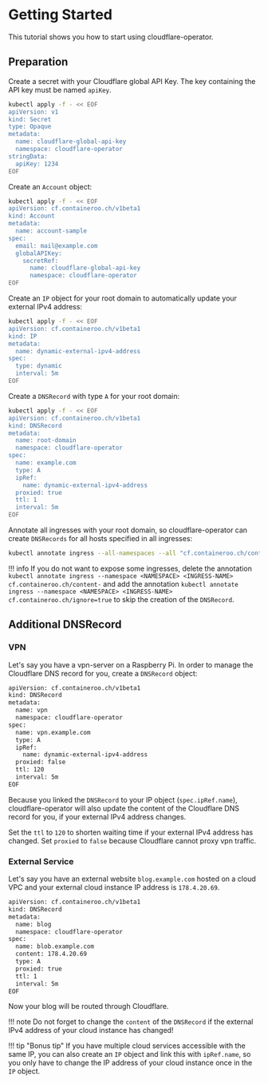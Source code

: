# Getting Started

This tutorial shows you how to start using cloudflare-operator.

## Preparation

Create a secret with your Cloudflare global API Key. The key containing the API key must be named `apiKey`.

```bash hl_lines="9"
kubectl apply -f - << EOF
apiVersion: v1
kind: Secret
type: Opaque
metadata:
  name: cloudflare-global-api-key
  namespace: cloudflare-operator
stringData:
  apiKey: 1234
EOF
```

Create an `Account` object:

```bash
kubectl apply -f - << EOF
apiVersion: cf.containeroo.ch/v1beta1
kind: Account
metadata:
  name: account-sample
spec:
  email: mail@example.com
  globalAPIKey:
    secretRef:
      name: cloudflare-global-api-key
      namespace: cloudflare-operator
EOF
```

Create an `IP` object for your root domain to automatically update your external IPv4 address:

```bash
kubectl apply -f - << EOF
apiVersion: cf.containeroo.ch/v1beta1
kind: IP
metadata:
  name: dynamic-external-ipv4-address
spec:
  type: dynamic
  interval: 5m
EOF
```

Create a `DNSRecord` with type `A` for your root domain:

```bash
kubectl apply -f - << EOF
apiVersion: cf.containeroo.ch/v1beta1
kind: DNSRecord
metadata:
  name: root-domain
  namespace: cloudflare-operator
spec:
  name: example.com
  type: A
  ipRef:
    name: dynamic-external-ipv4-address
  proxied: true
  ttl: 1
  interval: 5m
EOF
```

Annotate all ingresses with your root domain, so cloudflare-operator can create `DNSRecords` for all hosts specified in all ingresses:

```bash
kubectl annotate ingress --all-namespaces --all "cf.containeroo.ch/content=example.com"
```

!!! info
    If you do not want to expose some ingresses, delete the annotation `kubectl annotate ingress --namespace <NAMESPACE> <INGRESS-NAME> cf.containeroo.ch/content-` and add the annotation `kubectl annotate ingress --namespace <NAMESPACE> <INGRESS-NAME> cf.containeroo.ch/ignore=true` to skip the creation of the `DNSRecord`.

## Additional DNSRecord

### VPN

Let's say you have a vpn-server on a Raspberry Pi. In order to manage the Cloudflare DNS record for you, create a `DNSRecord` object:

```bash
apiVersion: cf.containeroo.ch/v1beta1
kind: DNSRecord
metadata:
  name: vpn
  namespace: cloudflare-operator
spec:
  name: vpn.example.com
  type: A
  ipRef:
    name: dynamic-external-ipv4-address
  proxied: false
  ttl: 120
  interval: 5m
EOF
```

Because you linked the `DNSRecord` to your IP object (`spec.ipRef.name`), cloudflare-operator will also update the content of the Cloudflare DNS record for you, if your external IPv4 address changes.

Set the `ttl` to `120` to shorten waiting time if your external IPv4 address has changed.
Set `proxied` to `false` because Cloudflare cannot proxy vpn traffic.

### External Service

Let's say you have an external website `blog.example.com` hosted on a cloud VPC and your external cloud instance IP address is `178.4.20.69`.

```bash
apiVersion: cf.containeroo.ch/v1beta1
kind: DNSRecord
metadata:
  name: blog
  namespace: cloudflare-operator
spec:
  name: blob.example.com
  content: 178.4.20.69
  type: A
  proxied: true
  ttl: 1
  interval: 5m
EOF
```

Now your blog will be routed through Cloudflare.

!!! note
    Do not forget to change the `content` of the `DNSRecord` if the external IPv4 address of your cloud instance has changed!

!!! tip "Bonus tip"
    If you have multiple cloud services accessible with the same IP, you can also create an `IP` object and link this with `ipRef.name`, so you only have to change the IP address of your cloud instance once in the `IP` object.
